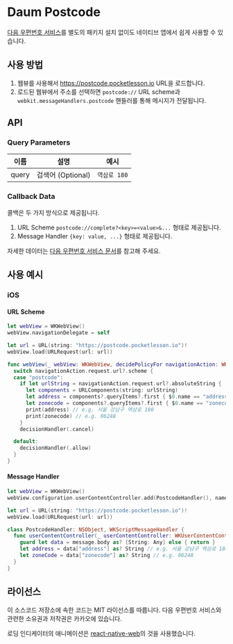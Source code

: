# Daum Postcode

[다음 우편번호 서비스](https://postcode.map.daum.net/guide)를 별도의 패키지 설치 없이도 네이티브 앱에서 쉽게 사용할 수 있습니다.

## 사용 방법

1. 웹뷰를 사용해서 https://postcode.pocketlesson.io URL을 로드합니다.
2. 로드된 웹뷰에서 주소를 선택하면 `postcode://` URL scheme과 `webkit.messageHandlers.postcode` 핸들러를 통해 메시지가 전달됩니다.

## API

### Query Parameters

| 이름 | 설명 | 예시 |
|---|---|---|
| query | 검색어 (Optional) | `역삼로 180` |

### Callback Data

콜백은 두 가지 방식으로 제공됩니다.

1. URL Scheme
    `postcode://complete?<key>=<value>&...` 형태로 제공됩니다.
2. Message Handler
    `{key: value, ...}` 형태로 제공됩니다.

자세한 데이터는 [다음 우편번호 서비스 문서](https://postcode.map.daum.net/guide#attributes)를 참고해 주세요.

## 사용 예시

### iOS

#### URL Scheme

```swift
let webView = WKWebView()
webView.navigationDelegate = self

let url = URL(string: "https://postcode.pocketlesson.io")!
webView.load(URLRequest(url: url))

func webView(_ webView: WKWebView, decidePolicyFor navigationAction: WKNavigationAction, decisionHandler: @escaping (WKNavigationActionPolicy) -> Void) {
  switch navigationAction.request.url?.scheme {
  case "postcode":
    if let urlString = navigationAction.request.url?.absoluteString {
      let components = URLComponents(string: urlString)
      let address = components?.queryItems?.first { $0.name == "address" }?.value
      let zonecode = components?.queryItems?.first { $0.name == "zonecode" }?.value
      print(address) // e.g. 서울 강남구 역삼로 180
      print(zonecode) // e.g. 06248
    }
    decisionHandler(.cancel)

  default:
    decisionHandler(.allow)
  }
}
```

#### Message Handler

```swift
let webView = WKWebView()
webView.configuration.userContentController.add(PostcodeHandler(), name: "postcode")

let url = URL(string: "https://postcode.pocketlesson.io")!
webView.load(URLRequest(url: url))

class PostcodeHandler: NSObject, WKScriptMessageHandler {
  func userContentController(_ userContentController: WKUserContentController, didReceive message: WKScriptMessage) {
    guard let data = message.body as? [String: Any] else { return }
    let address = data["address"] as? String // e.g. 서울 강남구 역삼로 180
    let zoneCode = data["zonecode"] as? String // e.g. 06248
  }
}
```

## 라이선스

이 소스코드 저장소에 속한 코드는 MIT 라이선스를 따릅니다. 다음 우편번호 서비스와 관련한 소유권과 저작권은 카카오에 있습니다.

로딩 인디케이터의 애니메이션은 [react-native-web](https://github.com/necolas/react-native-web)의 것을 사용했습니다.
